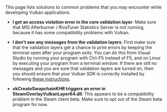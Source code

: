 This page lists solutions to common problems that you may encounter while
developing Vulkan applications.

* **I get an access violation error in the core validation layer**: Make sure
that MSI Afterburner / RivaTuner Statistics Server is not running, because it
has some compatibility problems with Vulkan.

* **I don't see any messages from the validation layers**: First make sure that
the validation layers get a chance to print errors by keeping the terminal open
after your program exits. You can do this from Visual Studio by running your
program with Ctrl-F5 instead of F5, and on Linux by executing your program from
a terminal window. If there are still no messages and you are sure that
validation layers are turned on, then you should ensure that your Vulkan SDK is
correctly installed by following [these instructions](https://vulkan.lunarg.com/doc/sdk/1.0.61.0/windows/getting_started.html).

* **vkCreateSwapchainKHR triggers an error in SteamOverlayVulkanLayer64.dll**:
This appears to be a compatibility problem in the Steam client beta. Make sure
to opt out of the Steam beta program for now.
